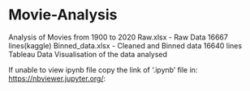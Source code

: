 # Movie-Analysis
Analysis of Movies from 1900 to 2020
Raw.xlsx - Raw Data 16667 lines(kaggle)
Binned_data.xlsx - Cleaned and Binned data 16640 lines
Tableau Data Visualisation of the data analysed

If unable to view ipynb file copy the link of ‘.ipynb’ file in: https://nbviewer.jupyter.org/:
